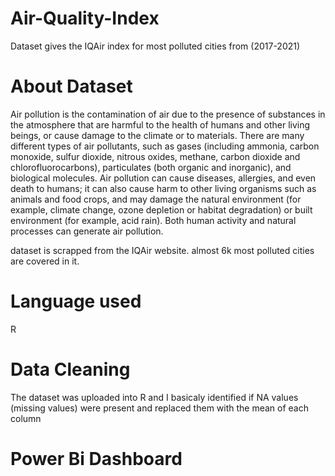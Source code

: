 # Air-Quality-Index
Dataset gives the IQAir index for most polluted cities from (2017-2021)
# About Dataset
Air pollution is the contamination of air due to the presence of substances in the atmosphere that are harmful to the health of humans and other living beings, or cause damage to the climate or to materials. There are many different types of air pollutants, such as gases (including ammonia, carbon monoxide, sulfur dioxide, nitrous oxides, methane, carbon dioxide and chlorofluorocarbons), particulates (both organic and inorganic), and biological molecules. Air pollution can cause diseases, allergies, and even death to humans; it can also cause harm to other living organisms such as animals and food crops, and may damage the natural environment (for example, climate change, ozone depletion or habitat degradation) or built environment (for example, acid rain). Both human activity and natural processes can generate air pollution.

dataset is scrapped from the IQAir website.
almost 6k most polluted cities are covered in it.
# Language used
R
# Data Cleaning
The dataset was uploaded into R and I basicaly identified if NA values (missing values) were present and replaced them with the mean of each column
# Power Bi Dashboard


